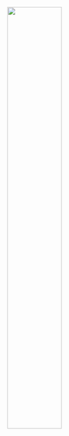 <p align="center">
  <img src="https://media.giphy.com/media/BuReg1EyvWaac/giphy.gif" alt="" width=50%>
</p>

